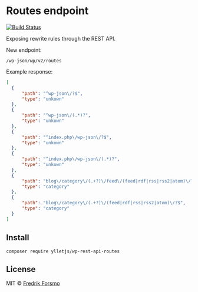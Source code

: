 # Routes endpoint

[![Build Status](https://travis-ci.org/ylletjs/wp-rest-api-routes.svg?branch=master)](https://travis-ci.org/ylletjs/wp-rest-api-routes)

Exposing rewrite rules through the REST API.

New endpoint:

```
/wp-json/wp/v2/routes
```

Example response:

```json
[
  {
	  "path": "^wp-json\/?$",
	  "type": "unkown"
  },
  {
	  "path": "^wp-json\/(.*)?",
	  "type": "unkown"
  },
  {
	  "path": "^index.php\/wp-json\/?$",
	  "type": "unkown"
  },
  {
	  "path": "^index.php\/wp-json\/(.*)?",
	  "type": "unkown"
  },
  {
	  "path": "blog\/category\/(.+?)\/feed\/(feed|rdf|rss|rss2|atom)\/?$",
	  "type": "category"
  },
  {
	  "path": "blog\/category\/(.+?)\/(feed|rdf|rss|rss2|atom)\/?$",
	  "type": "category"
  }
]
```

## Install

```
composer require ylletjs/wp-rest-api-routes
```

## License

MIT © [Fredrik Forsmo](https://github.com/frozzare)
